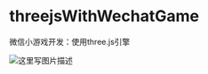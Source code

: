 # threejsWithWechatGame
微信小游戏开发：使用three.js引擎

![这里写图片描述](http://img.blog.csdn.net/20180102151141303)
